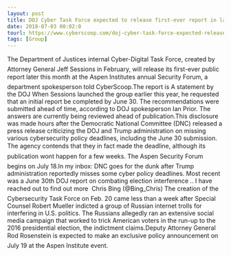 ```yaml
---
layout: post
title: DOJ Cyber Task Force expected to release first-ever report in late July
date: 2018-07-03 00:02:0
tourl: https://www.cyberscoop.com/doj-cyber-task-force-expected-release-first-ever-report-late-july/?category_news=technology
tags: [Group]
---
```

The Department of Justices internal Cyber-Digital Task Force, created by Attorney General Jeff Sessions in February, will release its first-ever public report later this month at the Aspen Institutes annual Security Forum, a department spokesperson told CyberScoop.The report is A statement by the DOJ When Sessions launched the group earlier this year, he requested that an initial report be completed by June 30. The recommendations were submitted ahead of time, according to DOJ spokesperson Ian Prior. The answers are currently being reviewed ahead of publication.This disclosure was made hours after the Democratic National Committee (DNC) released a press release criticizing the DOJ and Trump administration on missing various cybersecurity policy deadlines, including the June 30 submission. The agency contends that they in fact made the deadline, although its publication wont happen for a few weeks. The Aspen Security Forum begins on July 18.In my inbox: DNC goes for the dunk after Trump administration reportedly misses some cyber policy deadlines. Most recent was a June 30th DOJ report on combating election interference .. I have reached out to find out more  Chris Bing (@Bing_Chris) The creation of the Cybersecurity Task Force on Feb. 20 came less than a week after Special Counsel Robert Mueller indicted a group of Russian internet trolls for interfering in U.S. politics. The Russians allegedly ran an extensive social media campaign that worked to trick American voters in the run-up to the 2016 presidential election, the indictment claims.Deputy Attorney General Rod Rosenstein is expected to make an exclusive policy announcement on July 19 at the Aspen Institute event.